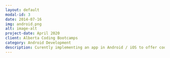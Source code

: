 ```yaml
---
layout: default
modal-id: 3
date: 2014-07-16
img: android.png
alt: image-alt
project-date: April 2020
client: Alberta Coding Bootcamps
category: Android Development
description: Curently implementing an app in Android / iOS to offer coding bootcamps to Albertans who want to learn to code. Launch date will be early August and will include a number of remote bootcamp options from web development (javascript + node + html + css) to python/SQL. The classes will be tailored to the job market in Alberta. 
---
```

